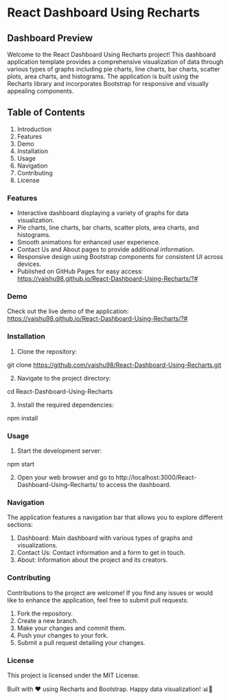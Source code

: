 # React Dashboard Using Recharts


## Dashboard Preview

Welcome to the React Dashboard Using Recharts project! This dashboard application template provides a comprehensive visualization of data through various types of graphs including pie charts, line charts, bar charts, scatter plots, area charts, and histograms. The application is built using the Recharts library and incorporates Bootstrap for responsive and visually appealing components.

## Table of Contents

1. Introduction
2. Features
3. Demo
4. Installation
5. Usage
6. Navigation
7. Contributing
8. License

### Features

- Interactive dashboard displaying a variety of graphs for data visualization.
- Pie charts, line charts, bar charts, scatter plots, area charts, and histograms.
- Smooth animations for enhanced user experience.
- Contact Us and About pages to provide additional information.
- Responsive design using Bootstrap components for consistent UI across devices.
- Published on GitHub Pages for easy access: https://vaishu98.github.io/React-Dashboard-Using-Recharts/?#

### Demo

Check out the live demo of the application: https://vaishu98.github.io/React-Dashboard-Using-Recharts/?#

### Installation

1. Clone the repository:

git clone https://github.com/vaishu98/React-Dashboard-Using-Recharts.git

2. Navigate to the project directory:

cd React-Dashboard-Using-Recharts

3. Install the required dependencies:

npm install

### Usage

1. Start the development server:

npm start

2. Open your web browser and go to http://localhost:3000/React-Dashboard-Using-Recharts/ to access the dashboard.

### Navigation

The application features a navigation bar that allows you to explore different sections:

1. Dashboard: Main dashboard with various types of graphs and visualizations.
2. Contact Us: Contact information and a form to get in touch.
3. About: Information about the project and its creators.

### Contributing
Contributions to the project are welcome! If you find any issues or would like to enhance the application, feel free to submit pull requests.

1. Fork the repository.
2. Create a new branch.
3. Make your changes and commit them.
4. Push your changes to your fork.
5. Submit a pull request detailing your changes.

### License

This project is licensed under the MIT License.

Built with ❤️ using Recharts and Bootstrap. Happy data visualization! 📊🚀